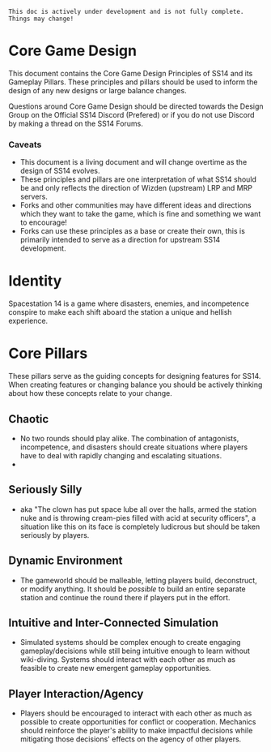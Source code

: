 ```admonish warning "Attention: WIP!"
This doc is actively under development and is not fully complete. Things may change!
```

# Core Game Design
This document contains the Core Game Design Principles of SS14 and its Gameplay Pillars.
These principles and pillars should be used to inform the design of any new designs or large balance changes. 

Questions around Core Game Design should be directed towards the Design Group on the Official SS14 Discord (Prefered) or if you do not use Discord by making a thread on the SS14 Forums.

### Caveats
- This document is a living document and will change overtime as the design of SS14 evolves.
- These principles and pillars are one interpretation of what SS14 should be and only reflects the direction of Wizden (upstream) LRP and MRP servers.
- Forks and other communities may have different ideas and directions which they want to take the game, which is fine and something we want to encourage!
- Forks can use these principles as a base or create their own, this is primarily intended to serve as a direction for upstream SS14 development.

# Identity
 Spacestation 14 is a game where disasters, enemies, and incompetence conspire to make each shift aboard the station a unique and hellish experience.

# Core Pillars
These pillars serve as the guiding concepts for designing features for SS14. When creating features or changing balance you should be actively thinking about how these concepts relate to your change.

## Chaotic
- No two rounds should play alike. The combination of antagonists, incompetence, and disasters should create situations where players have to deal with rapidly changing and escalating situations.
- 
## Seriously Silly
- aka "The clown has put space lube all over the halls, armed the station nuke and is throwing cream-pies filled with acid at security officers", a situation like this on its face is completely ludicrous but should be taken seriously by players.
## Dynamic Environment
- The gameworld should be malleable, letting players build, deconstruct, or modify anything. It should be *possible* to build an entire separate station and continue the round there if players put in the effort.
## Intuitive and Inter-Connected Simulation
- Simulated systems should be complex enough to create engaging gameplay/decisions while still being intuitive enough to learn without wiki-diving. Systems should interact with each other as much as feasible to create new emergent gameplay opportunities.
## Player Interaction/Agency
- Players should be encouraged to interact with each other as much as possible to create opportunities for conflict or cooperation. Mechanics should reinforce the player's ability to make impactful decisions while mitigating those decisions' effects on the agency of other players.
